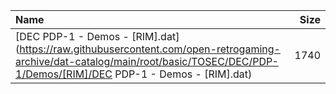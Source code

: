 |Name|Size|
|:---|---:|
|[DEC PDP-1 - Demos - [RIM].dat](https://raw.githubusercontent.com/open-retrogaming-archive/dat-catalog/main/root/basic/TOSEC/DEC/PDP-1/Demos/[RIM]/DEC PDP-1 - Demos - [RIM].dat)|1740|
